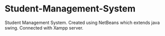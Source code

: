 # Student-Management-System
Student Management System. Created using NetBeans which extends java swing. Connected with Xampp server.
